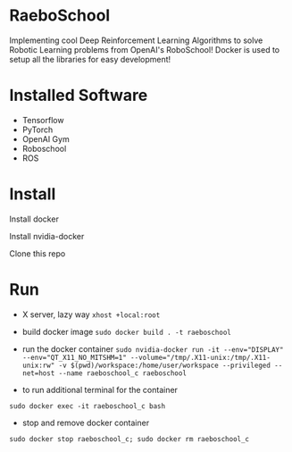 # RaeboSchool

Implementing cool Deep Reinforcement Learning Algorithms to solve Robotic Learning problems from OpenAI's RoboSchool! Docker is used to setup all the libraries for easy development!

# Installed Software

- Tensorflow
- PyTorch
- OpenAI Gym
- Roboschool
- ROS

# Install

Install docker

Install nvidia-docker

Clone this repo

# Run

- X server, lazy way
```xhost +local:root ```

- build docker image
```sudo docker build . -t raeboschool ```

- run the docker container
```sudo nvidia-docker run -it --env="DISPLAY" --env="QT_X11_NO_MITSHM=1" --volume="/tmp/.X11-unix:/tmp/.X11-unix:rw" -v $(pwd)/workspace:/home/user/workspace --privileged --net=host --name raeboschool_c raeboschool```

- to run additional terminal for the container

```sudo docker exec -it raeboschool_c bash```

- stop and remove docker container

```sudo docker stop raeboschool_c; sudo docker rm raeboschool_c```

